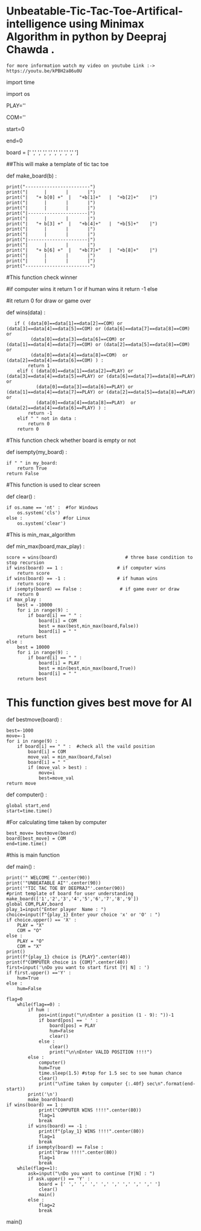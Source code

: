 # Unbeatable-Tic-Tac-Toe-Artifical-intelligence using Minimax Algorithm in python by Deepraj Chawda .

`for more information watch my video on youtube Link :-> https://youtu.be/kPBH2a86u0U`


import time

import os

PLAY=''

COM=''

start=0

end=0

board = [' ',' ',' ',' ',' ',' ',' ',' ',' ']

##This will make a template of tic tac toe

def make_board(b) :
    
    print("------------------------")
    print("|      |       |       |")
    print("|   "+ b[0] +"  |   "+b[1]+"   |  "+b[2]+"    |")
    print("|      |       |       |")
    print("|      |       |       |")
    print("|----------------------|")
    print("|      |       |       |")
    print("|   "+ b[3] +"  |   "+b[4]+"   |  "+b[5]+"    |")
    print("|      |       |       |")
    print("|      |       |       |")
    print("|----------------------|")
    print("|      |       |       |")
    print("|   "+ b[6] +"  |   "+b[7]+"   |  "+b[8]+"    |")
    print("|      |       |       |")
    print("|      |       |       |")
    print("------------------------")




#This function check winner

#if computer wins it return 1 or if human wins it return -1 else 

#it return 0 for draw or game over


def wins(data) :   
       
       if ( (data[0]==data[1]==data[2]==COM) or (data[3]==data[4]==data[5]==COM) or (data[6]==data[7]==data[8]==COM) or 
             (data[0]==data[3]==data[6]==COM) or (data[1]==data[4]==data[7]==COM) or (data[2]==data[5]==data[8]==COM) or 
             (data[0]==data[4]==data[8]==COM)  or (data[2]==data[4]==data[6]==COM) ) :
            return 1
        elif ( (data[0]==data[1]==data[2]==PLAY) or (data[3]==data[4]==data[5]==PLAY) or (data[6]==data[7]==data[8]==PLAY) or 
               (data[0]==data[3]==data[6]==PLAY) or (data[1]==data[4]==data[7]==PLAY) or (data[2]==data[5]==data[8]==PLAY) or 
               (data[0]==data[4]==data[8]==PLAY)  or (data[2]==data[4]==data[6]==PLAY) ) :             
            return -1       
        elif " " not in data :
            return 0    
        return 0
        
        
        

#This function check whether board is empty or not

def isempty(my_board) :
    
    if " " in my_board:
        return True
    return False


#This function is used to clear screen

def clear() :
    
    if os.name == 'nt' :  #for Windows
        os.system('cls')
    else :               #for Linux
        os.system('clear')
 

#This is min_max_algorithm

def min_max(board,max_play) :
    
    score = wins(board)                         # three base condition to stop recursion
    if wins(board) == 1 :                    # if computer wins 
        return score 
    if wins(board) == -1 :                   # if human wins
        return score 
    if isempty(board) == False :              # if game over or draw
        return 0 
    if max_play :
        best = -10000
        for i in range(9) :
            if board[i] == " " :
                board[i] = COM
                best = max(best,min_max(board,False))
                board[i] = " "   
        return best                  
    else :
        best = 10000
        for i in range(9) :
            if board[i] == " " :
                board[i] = PLAY
                best = min(best,min_max(board,True))
                board[i] = " "
        return best


# This function gives best move for AI

 def bestmove(board) : 
    
    best=-1000
    move=-1                                
    for i in range(9) :  
        if board[i] == " " :  #check all the vaild position
            board[i] = COM
            move_val = min_max(board,False)
            board[i] = " "          
            if (move_val > best) :
                move=i
                best=move_val         
    return move
 

def computer() :  
    
    global start,end
    start=time.time() 

#For calculating time taken by computer
    
    best_move= bestmove(board)
    board[best_move] = COM
    end=time.time()
 

#this is main function 

def main() : 
    
    print('" WELCOME "'.center(90))
    print('"UNBEATABLE AI"'.center(90))
    print('"TIC TAC TOE BY DEEPRAJ"'.center(90))
    #print template of board for user understanding
    make_board(['1','2','3','4','5','6','7','8','9'])
    global COM,PLAY,board
    play_1=input("Enter player  Name : ")
    choice=input(f"{play_1} Enter your choice 'x' or 'O' : ")
    if choice.upper() == 'X' :
        PLAY = "X"
        COM = "O"
    else :
        PLAY = "O"
        COM = "X"  
    print()    
    print(f"{play_1} choice is {PLAY}".center(40))
    print(f"COMPUTER choice is {COM}".center(40))
    first=input('\nDo you want to start first [Y| N] : ')
    if first.upper() =='Y' :
        hum=True
    else :    
        hum=False

    flag=0
        while(flag==0) :
            if hum :
                pos=int(input("\n\nEnter a position (1 - 9): "))-1
                if board[pos] == ' ' :
                    board[pos] = PLAY
                    hum=False
                    clear()            
                else :
                    clear()
                    print("\n\nEnter VALID POSITION !!!!")
            else :
                computer()
                hum=True
                time.sleep(1.5) #stop for 1.5 sec to see human chance 
                clear()
                print("\nTime taken by computer {:.40f} sec\n".format(end-start))
            print('\n')
            make_board(board) 
    if wins(board) == 1 :
                print("COMPUTER WINS !!!!".center(80))
                flag=1
                break
            if wins(board) == -1 :
                print(f"{play_1} WINS !!!!".center(80))
                flag=1
                break
            if isempty(board) == False :
                print("Draw !!!!".center(80))
                flag=1
                break           
        while(flag==1):
            ask=input("\nDo you want to continue [Y|N] : ")
            if ask.upper() == 'Y' :
                board = [' ',' ',' ',' ',' ',' ',' ',' ',' ']
                clear()
                main()
            else :
                flag=2
                break

main()


